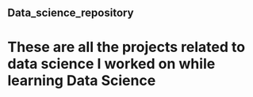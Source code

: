 ## Data_science_repository
# These are all the projects related to data science I worked on while learning Data Science
